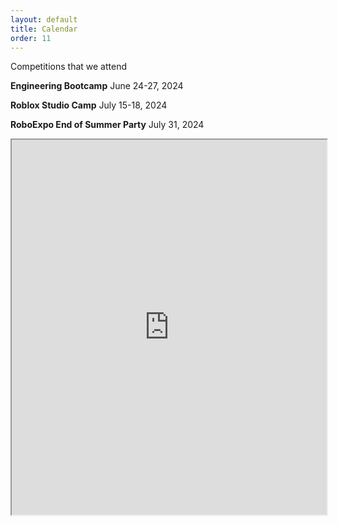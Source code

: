 ```yaml
---
layout: default
title: Calendar
order: 11
---
```

Competitions that we attend

**Engineering Bootcamp** June 24-27, 2024

**Roblox Studio Camp** July 15-18, 2024

**RoboExpo End of Summer Party** July 31, 2024

<iframe class="calendar" width="100%" height="600px" src="https://calendar.google.com/calendar/embed?src=frcteam1091%40gmail.com&ctz=America%2FChicago"></iframe>

